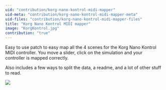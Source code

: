 ```yaml
---
uid: "contribution/korg-nano-kontrol-midi-mapper"
uid-meta: "contribution/korg-nano-kontrol-midi-mapper-meta"
uid-files: "contribution/korg-nano-kontrol-midi-mapper-files"
title: "Korg Nano Kontrol MIDI mapper"
image: "KorgKontrol.jpg"
contribution: "true"
---
```


Easy to use patch to easy map all the 4 scenes for the Korg Nano Kontrol MIDI controller. You move a slider, click on the simulation and your controller is mapped correctly.

Also includes a few ways to split the data, a readme, and a lot of other stuff to read. 

![](https://vvvv.org/sites/default/files/imagecache/large/images/nanokontolandsim.png)